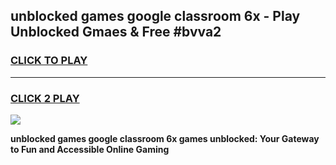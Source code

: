 
## unblocked games google classroom 6x - Play Unblocked Gmaes & Free #bvva2
<h3>
<a href="https://premium.freeplayer.one?title=unblocked_games_google_classroom_6x&ref=03M">CLICK TO PLAY</a></h3>
<hr>

<h3>
<a href="https://premium.freeplayer.one?title=unblocked_games_google_classroom_6x&ref=03M">CLICK 2 PLAY</a>
  
</h3>

<a href="https://premium.freeplayer.one?title=unblocked_games_google_classroom_6x&ref=03M"><img src="https://clearcache.store/games.png"></a>


**unblocked games google classroom 6x games unblocked: Your Gateway to Fun and Accessible Online Gaming**
